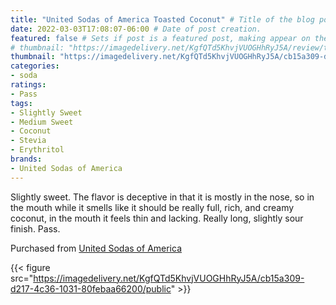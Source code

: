 ```yaml
---
title: "United Sodas of America Toasted Coconut" # Title of the blog post.
date: 2022-03-03T17:08:07-06:00 # Date of post creation.
featured: false # Sets if post is a featured post, making appear on the home page side bar.
# thumbnail: "https://imagedelivery.net/KgfQTd5KhvjVUOGHhRyJ5A/review/thumbs/usoa-toasted-coconut.jpg" # Sets thumbnail image appearing inside card on homepage.
thumbnail: "https://imagedelivery.net/KgfQTd5KhvjVUOGHhRyJ5A/cb15a309-d217-4c36-1031-80febaa66200/thumb"
categories:
- soda
ratings:
- Pass
tags:
- Slightly Sweet
- Medium Sweet
- Coconut
- Stevia
- Erythritol
brands:
- United Sodas of America
---
```


Slightly sweet. The flavor is deceptive in that it is mostly in the nose, so in the mouth while it smells like it should be really full, rich, and creamy coconut, in the mouth it feels thin and lacking. Really long, slightly sour finish. Pass.

Purchased from [United Sodas of America](https://unitedsodas.com)

{{< figure src="https://imagedelivery.net/KgfQTd5KhvjVUOGHhRyJ5A/cb15a309-d217-4c36-1031-80febaa66200/public" >}}

